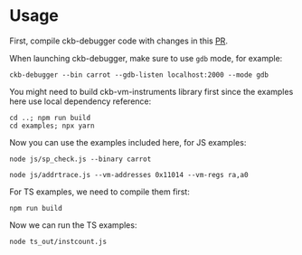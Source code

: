 # Usage

First, compile ckb-debugger code with changes in this [PR](https://github.com/nervosnetwork/ckb-standalone-debugger/pull/80).

When launching ckb-debugger, make sure to use `gdb` mode, for example:

```
ckb-debugger --bin carrot --gdb-listen localhost:2000 --mode gdb
```

You might need to build ckb-vm-instruments library first since the examples here use local dependency reference:

```
cd ..; npm run build
cd examples; npx yarn
```

Now you can use the examples included here, for JS examples:

```
node js/sp_check.js --binary carrot

node js/addrtrace.js --vm-addresses 0x11014 --vm-regs ra,a0
```

For TS examples, we need to compile them first:

```
npm run build
```

Now we can run the TS examples:

```
node ts_out/instcount.js
```
